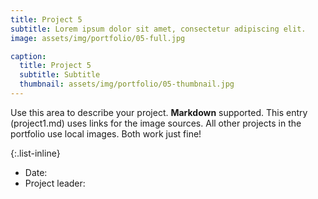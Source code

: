 ```yaml
---
title: Project 5
subtitle: Lorem ipsum dolor sit amet, consectetur adipiscing elit.
image: assets/img/portfolio/05-full.jpg

caption:
  title: Project 5
  subtitle: Subtitle
  thumbnail: assets/img/portfolio/05-thumbnail.jpg
---
```

Use this area to describe your project. **Markdown** supported. This entry (project1.md) uses links for the image sources. All other projects in the portfolio use local images. Both work just fine!

{:.list-inline}
- Date:
- Project leader:
